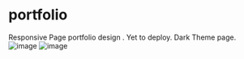 # portfolio
Responsive Page portfolio design .
Yet to deploy.
Dark Theme page.
![image](https://user-images.githubusercontent.com/59207745/124081819-9fa8e780-da69-11eb-8a6c-4d1dca3b92d1.png)
![image](https://user-images.githubusercontent.com/59207745/124081888-ad5e6d00-da69-11eb-8ce9-f394ed37dbad.png)

